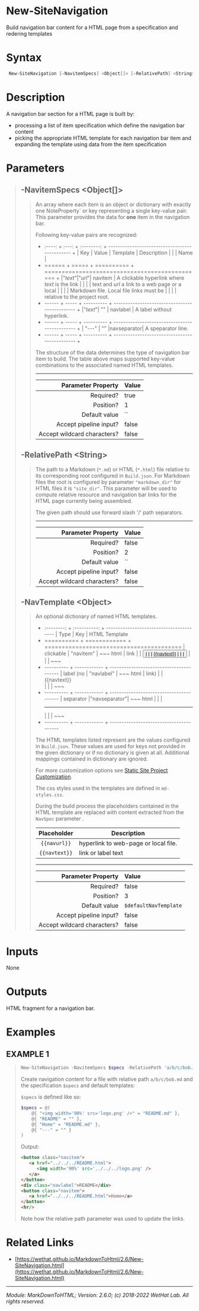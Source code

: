 ﻿# New-SiteNavigation

Build navigation bar content for a HTML page from a specification and
redering templates

# Syntax
```PowerShell
 New-SiteNavigation [-NavitemSpecs] <Object[]> [-RelativePath] <String> [-NavTemplate] <Object>  [<CommonParameters>] 
```


# Description


A navigation bar section for a HTML page is built by:
* processing a list of item specification which define the navigation bar
  content
* picking the appropriate HTML template for each navigation bar item
  and expanding the template using data from the item specification





# Parameters

<blockquote>



## -NavitemSpecs \<Object[]\>

<blockquote>

An array where each item is an object or dictionary with exactly one NoteProperty`
or key representing a single key-value pair. This parameter provides the data
for **one** item in the navigation bar.

Following key-value pairs are recognized:

+ :----: + :---: + :--------: + ---------------------------------------------- +
| Key    | Value | Template   | Description
|        |       | Name       |
+ ====== + ===== + ========== + ============================================== +
|"_text_"|"_url_"| navitem    | A clickable hyperlink where _text_ is the link
|        |       |            | text and _url_ a link to a web page or a local
|        |       |            | Markdown file. Local file links must be
|        |       |            | relative to the project root.
+ ------ + ----- + ---------- + ---------------------------------------------- +
|"_text_"| ""    | navlabel   | A label without hyperlink.
+ ------ + ----- + ---------- + ---------------------------------------------- +
| "---"  | ""    |navseparator| A speparator line.
+ ------ + ----- + ---------- + ---------------------------------------------- +

The structure of the data determines the type of navigation bar item to build.
The table above maps supported key-value combinations to the associated named
HTML templates.

---

Parameter Property         | Value
--------------------------:|:----------
Required?                  | true
Position?                  | 1
Default value              | ``
Accept pipeline input?     | false
Accept wildcard characters?| false

</blockquote>
 

## -RelativePath \<String\>

<blockquote>

The path to a Markdown (`*.md`) or HTML (`*.html`) file relative to its
corresponding root configured in `Build.json`. For Markdown files the
root is configured by parameter `"markdown_dir"` for HTML files it is
`"site_dir"`. This parameter will be used to compute relative resource
and navigation bar links for the HTML page currently
being assembled.

The given path should use forward slash '/' path separators.

---

Parameter Property         | Value
--------------------------:|:----------
Required?                  | false
Position?                  | 2
Default value              | ``
Accept pipeline input?     | false
Accept wildcard characters?| false

</blockquote>
 

## -NavTemplate \<Object\>

<blockquote>

An optional dictionary of named HTML templates.

+ :--------: + :----------: + ----------------------------------------
| Type       | Key          | HTML Template
+ ========== + ============ + ========================================
| clickable  | "navitem"    | ~~~ html
| link       |              | <button class='navitem'>
|            |              |     <a href='{{navurl}}'>{{navtext}}</a>
|            |              | </button>
|            |              | ~~~
+ ---------- + ------------ + ----------------------------------------
| label (no  | "navlabel"   | ~~~ html
| link)      |              | <div class='navlabel'>{{navtext}}</div>
|            |              | ~~~
+ ---------- + ------------ + ----------------------------------------
| separator  |"navseparator"| ~~~ html
|            |              | <hr/>
|            |              | ~~~
+ ---------- + ------------ + ----------------------------------------

The HTML templates listed represent are the values configured in `Build.json`.
These values are used for keys not provided in the given dictionary or if no
dictionary is given at all.  Additional mappings contained in dictionary are
ignored.

For more customization options see
[Static Site Project Customization](about_MarkdownToHTML.md#static-site-project-customization).

The css styles used in the templates are defined in `md-styles.css`.

During the build process the placeholders contained in the HTML template
are replaced with content extracted from the `NavSpec` parameter .

| Placeholder   | Description
| :-----------: | -----------
| `{{navurl}}`  | hyperlink to web-page or local file.
| `{{navtext}}` | link or label text

---

Parameter Property         | Value
--------------------------:|:----------
Required?                  | false
Position?                  | 3
Default value              | `$defaultNavTemplate`
Accept pipeline input?     | false
Accept wildcard characters?| false

</blockquote>


</blockquote>


# Inputs
None


# Outputs
HTML fragment for a navigation bar.

# Examples


## EXAMPLE 1

> ~~~ PowerShell
> New-SiteNavigation -NavitemSpecs $specs -RelativePath 'a/b/c/bob.md'
> ~~~
>
> 
> Create navigation content for a file with relative path `a/b/c/bob.md` and
> the specification `$specs` and default templates:
> 
> `$specs` is defined like so:
> 
> ~~~PowerShell
> $specs = @(
>     @{ "<img width='90%' src='logo.png' />" = "README.md" },
>     @{ "README" = "" },
>     @{ "Home" = "README.md" },
>     @{ "---" = "" }
> )
> ~~~
> 
> Output:
> 
> ~~~ html
> <button class="navitem">
>    <a href="../../../README.html">
>       <img width='90%' src='../../../logo.png' />
>    </a>
> </button>
> <div class="navlabel">README</div>
> <button class="navitem">
>    <a href="../../../README.html">Home</a>
> </button>
> <hr/>
> ~~~
> 
> Note how the relative path parameter was used to update the links.
> 
> 
> 
> 
> 
> 
> 
> 
> 
> 
> 
> 


# Related Links

* [https://wethat.github.io/MarkdownToHtml/2.6/New-SiteNavigation.html](https://wethat.github.io/MarkdownToHtml/2.6/New-SiteNavigation.html)

---

<cite>Module: MarkDownToHTML; Version: 2.6.0; (c) 2018-2022 WetHat Lab. All rights reserved.</cite>
